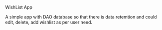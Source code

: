 WishList App

A simple app with DAO database so that there is data retemtion and could edit, delete, add wishlist as per user need.
